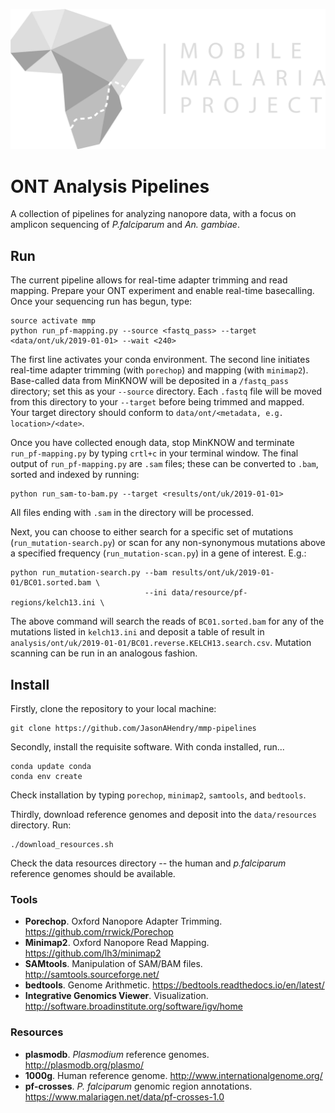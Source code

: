 ![logo](logo.png) 

# ONT Analysis Pipelines
A collection of pipelines for analyzing nanopore data, with a focus on amplicon sequencing of *P.falciparum* and *An. gambiae*.


## Run
The current pipeline allows for real-time adapter trimming and read mapping. Prepare your ONT experiment and enable real-time basecalling. Once your sequencing run has begun, type:

```
source activate mmp
python run_pf-mapping.py --source <fastq_pass> --target <data/ont/uk/2019-01-01> --wait <240>
```

The first line activates your conda environment. The second line initiates real-time adapter trimming (with `porechop`) and mapping (with `minimap2`). Base-called data from MinKNOW will be deposited in a `/fastq_pass` directory; set this as your `--source` directory. Each `.fastq` file will be moved from this directory to your `--target` before being trimmed and mapped. Your target directory should conform to `data/ont/<metadata, e.g. location>/<date>`.

Once you have collected enough data, stop MinKNOW and terminate `run_pf-mapping.py` by typing `crtl+c` in your terminal window. The final output of `run_pf-mapping.py` are `.sam` files; these can be converted to `.bam`, sorted and indexed by running:

```
python run_sam-to-bam.py --target <results/ont/uk/2019-01-01>
```

All files ending with `.sam` in the directory will be processed.

Next, you can choose to either search for a specific set of mutations (`run_mutation-search.py`) or scan for any non-synonymous mutations above a specified frequency (`run_mutation-scan.py`) in a gene of interest. E.g.:

```
python run_mutation-search.py --bam results/ont/uk/2019-01-01/BC01.sorted.bam \
                              --ini data/resource/pf-regions/kelch13.ini \
```

The above command will search the reads of `BC01.sorted.bam` for any of the mutations listed in `kelch13.ini` and deposit a table of result in `analysis/ont/uk/2019-01-01/BC01.reverse.KELCH13.search.csv`. Mutation scanning can be run in an analogous fashion.


## Install
Firstly, clone the repository to your local machine:
```
git clone https://github.com/JasonAHendry/mmp-pipelines
```

Secondly, install the requisite software. With conda installed, run...
```
conda update conda
conda env create
```
Check installation by typing `porechop`, `minimap2`, `samtools`, and `bedtools`.

Thirdly, download reference genomes and deposit into the `data/resources` directory. Run:
```
./download_resources.sh
```
Check the data resources directory -- the human and *p.falciparum* reference genomes should be available.



### Tools
- **Porechop**. Oxford Nanopore Adapter Trimming. https://github.com/rrwick/Porechop
- **Minimap2**. Oxford Nanopore Read Mapping. https://github.com/lh3/minimap2
- **SAMtools**. Manipulation of SAM/BAM files. http://samtools.sourceforge.net/
- **bedtools**. Genome Arithmetic. https://bedtools.readthedocs.io/en/latest/
- **Integrative Genomics Viewer**. Visualization. http://software.broadinstitute.org/software/igv/home

### Resources
- **plasmodb**. *Plasmodium* reference genomes. http://plasmodb.org/plasmo/
- **1000g**. Human reference genome. http://www.internationalgenome.org/
- **pf-crosses**. *P. falciparum* genomic region annotations. https://www.malariagen.net/data/pf-crosses-1.0
